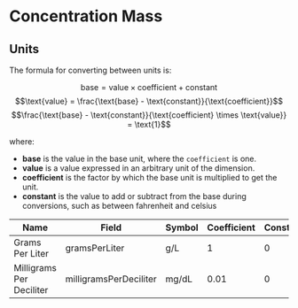 # Concentration Mass

## Units

The formula for converting between units is:

$$\text{base} = \text{value} \times \text{coefficient} + \text{constant}$$
$$\text{value} = \frac{\text{base} - \text{constant}}{\text{coefficient}}$$
$$\frac{\text{base} - \text{constant}}{\text{coefficient} \times \text{value}} = \text{1}$$

where:

- **base** is the value in the base unit, where the
  `coefficient` is one.
- **value** is a value expressed in an arbitrary unit of
  the dimension.
- **coefficient** is the factor by which the base unit is
  multiplied to get the unit.
- **constant** is the value to add or subtract from the base
  during conversions, such as between fahrenheit and celsius

| Name                     | Field                  | Symbol | Coefficient | Constant |
| ------------------------ | ---------------------- | ------ | ----------- | -------- |
| Grams Per Liter          | gramsPerLiter          | g/L    | 1           | 0        |
| Milligrams Per Deciliter | milligramsPerDeciliter | mg/dL  | 0.01        | 0        |
